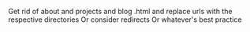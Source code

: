 Get rid of about and projects and blog .html and replace urls with the respective directories
Or consider redirects
Or whatever's best practice
